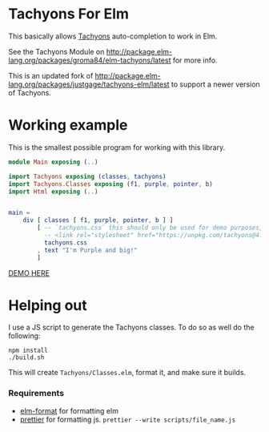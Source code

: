 # Tachyons For Elm

This basically allows [Tachyons](http://tachyons.io/) auto-completion to work in Elm.

See the Tachyons Module on http://package.elm-lang.org/packages/groma84/elm-tachyons/latest for more info.

This is an updated fork of http://package.elm-lang.org/packages/justgage/tachyons-elm/latest to support a newer version of Tachyons.

# Working example

This is the smallest possible program for working with this library.

```elm
module Main exposing (..)

import Tachyons exposing (classes, tachyons)
import Tachyons.Classes exposing (f1, purple, pointer, b)
import Html exposing (..)


main =
    div [ classes [ f1, purple, pointer, b ] ]
        [ -- `tachyons.css` this should only be used for demo purposes, it's better included as a cdn in HTML: 
          -- <link rel="stylesheet" href="https://unpkg.com/tachyons@4.12.0/css/tachyons.min.css"/>
          tachyons.css 
        , text "I'm Purple and big!"
        ]
```



[DEMO HERE](https://ellie-app.com/3P4GnXTQ7Cca1)


# Helping out

I use a JS script to generate the Tachyons classes. To do so as well do the following:

```
npm install
./build.sh
```

This will create `Tachyons/Classes.elm`, format it, and make sure it builds.

### Requirements

* [elm-format](https://github.com/avh4/elm-format) for formatting elm
* [prettier](https://github.com/prettier/prettier) for formatting js. `prettier --write scripts/file_name.js`
